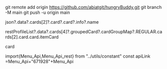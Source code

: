 
git remote add origin https://github.com/abiatgit/hungryBuddy.git
git branch -M main
git push -u origin main

json?.data?.cards[2]?.card?.card?.info?.name







restProfileList?.data?.cards[4]?.groupedCard?.cardGroupMap?.REGULAR.cards[2].card.card.itemCard


card

import{Menu_Api,Menu_Api_rest} from "../utils/constant"
const apiLink =Menu_Api+"671928"+Menu_Api





